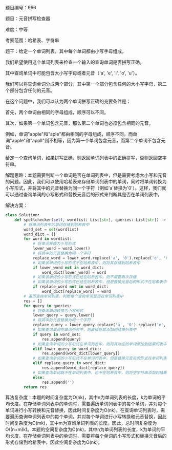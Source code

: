 题目编号：966

题目：元音拼写检查器

难度：中等

考察范围：哈希表、字符串

题干：给定一个单词列表，其中每个单词都由小写字母组成。 

我们希望使用这个单词列表来检查一个输入的查询单词是否拼写正确。

其中查询单词中可能包含大小写字母或者元音（'a', 'e', 'i', 'o', 'u'）。

我们可以将查询单词分成两个部分，其中第一个部分包含任何的大小写字母，第二个部分包含任何的元音。

在这个问题中，我们可以认为两个单词拼写正确的充要条件是：

首先，两个单词由相同的字母组成，顺序可以不同。

其次，如果第一个单词包含元音，那么第二个单词也必须包含相同的元音。

例如，单词"apple"和"aple"都由相同的字母组成，顺序不同。而单词"apple"和"appll"则不相等，因为第一个单词包含元音，而第二个单词不包含元音。

给定一个查询单词，如果拼写正确，则返回单词列表中的正确拼写，否则返回空字符串。

解题思路：本题需要判断一个单词是否在单词列表中，但是需要考虑大小写和元音的问题。因此，我们可以使用哈希表来存储单词列表中的单词，同时将单词转换为小写形式，并将其中的元音替换为同一个字符（例如'a'替换为'0'）。这样，我们就可以通过查询单词的小写形式和替换元音后的形式来判断其是否在单词列表中。

解决方案：

```python
class Solution:
    def spellchecker(self, wordlist: List[str], queries: List[str]) -> List[str]:
        # 将单词列表中的单词存储到哈希表中
        word_set = set(wordlist)
        word_dict = {}
        for word in wordlist:
            # 将单词转换为小写形式
            lower_word = word.lower()
            # 将其中的元音替换为同一个字符
            replace_word = lower_word.replace('a', '0').replace('e', '0').replace('i', '0').replace('o', '0').replace('u', '0')
            # 如果该单词的小写形式不在哈希表中，则将其存储到哈希表中
            if lower_word not in word_dict:
                word_dict[lower_word] = word
            # 如果该单词的小写形式已经在哈希表中，则不需要再次存储
            # 如果该单词的小写形式已经在哈希表中，但是替换元音后的形式不在哈希表中，则将其存储到哈希表中
            if replace_word not in word_dict:
                word_dict[replace_word] = word
        # 遍历查询单词列表，判断每个查询单词是否在单词列表中
        res = []
        for query in queries:
            # 将查询单词转换为小写形式
            lower_query = query.lower()
            # 将其中的元音替换为同一个字符
            replace_query = lower_query.replace('a', '0').replace('e', '0').replace('i', '0').replace('o', '0').replace('u', '0')
            # 如果查询单词在单词列表中，则直接将其添加到结果列表中
            if query in word_set:
                res.append(query)
            # 如果查询单词的小写形式在单词列表中，则将其对应的单词添加到结果列表中
            elif lower_query in word_dict:
                res.append(word_dict[lower_query])
            # 如果查询单词的小写形式不在单词列表中，但是替换元音后的形式在单词列表中，则将其对应的单词添加到结果列表中
            elif replace_query in word_dict:
                res.append(word_dict[replace_query])
            # 如果查询单词既不在单词列表中，也不在哈希表中，则将空字符串添加到结果列表中
            else:
                res.append('')
        return res
```

算法复杂度：本题的时间复杂度为O(nk)，其中n为单词列表的长度，k为单词的平均长度。在存储单词列表中的单词时，需要遍历单词列表中的每个单词，并对每个单词进行小写转换和元音替换，因此时间复杂度为O(nk)。在查询单词列表时，需要遍历查询单词列表中的每个单词，并对每个单词进行小写转换和元音替换，因此时间复杂度为O(mk)，其中m为查询单词列表的长度。因此，总时间复杂度为O((n+m)k)。本题的空间复杂度为O(nk)，其中n为单词列表的长度，k为单词的平均长度。在存储单词列表中的单词时，需要将每个单词的小写形式和替换元音后的形式存储到哈希表中，因此空间复杂度为O(nk)。